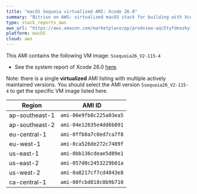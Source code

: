 ```yaml
---
title: "macOS Sequoia virtualized AMI: Xcode 26.0"
summary: "Bitrise on AWS: virtualized macOS stack for building with Xcode"
type: stack_reports_aws
aws_url: "https://aws.amazon.com/marketplace/pp/prodview-aqc5tyfdeozky?sr=0-4&ref_=beagle&applicationId=AWSMPContessa"
platform: macOS
cloud: aws
---
```


This AMI contains the following VM image: `Ssequoia26_V2-115-4`

- See the system report of Xcode 26.0 [here](../osx-xcode-26.0.x.md).

Note: there is a single **virtualized** AMI listing with multiple actively maintained versions. You should select the AMI version `Ssequoia26_V2-115-4` to get the specific VM image listed here.

| Region         | AMI ID                  |
| ---------------| ----------------------- |
| ap-southeast-1 | `ami-06e9fb8c225a03ea5` |
| ap-southeast-2 | `ami-04e12635e4dd6b091` |
| eu-central-1   | `ami-0ffb8a7c0ed7ca7f8` |
| eu-west-1      | `ami-0ca526de272c7489f` |
| us-east-1      | `ami-0bb136cdeae5d89e1` |
| us-east-2      | `ami-057d0c2453229b01a` |
| us-west-2      | `ami-0a8217cf7cd4843e8` |
| ca-central-1   | `ami-00fcbd818c0b9b710` |
